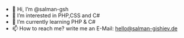 - 👋 Hi, I’m @salman-gsh
- 👀 I’m interested in PHP,CSS and C#
- 🌱 I’m currently learning PHP & C#
- 📫 How to reach me? write me an E-Mail: hello@salman-gishiev.de

<!---
salman-gsh/salman-gsh is a ✨ special ✨ repository because its `README.md` (this file) appears on your GitHub profile.
You can click the Preview link to take a look at your changes.
--->
